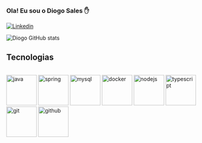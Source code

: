 
### Ola! Eu sou o Diogo Sales ✋

[![Linkedin](https://img.shields.io/badge/LinkedIn-0077B5?style=for-the-badge&logo=linkedin&logoColor=white)](https://www.linkedin.com/in/diogosalesps)

![Diogo GitHub stats](https://github-readme-stats.vercel.app/api?username=DiogoSalesP&show_icons=true&theme=dracula)

## Tecnologias
<div style="display: inline_block"><br/>
  
  
  <img loading="lazy" alt="java" src="https://cdn.jsdelivr.net/gh/devicons/devicon/icons/java/java-original-wordmark.svg" width="80" height="80"/>
  <img loading="lazy" alt="spring" src="https://cdn.jsdelivr.net/gh/devicons/devicon/icons/spring/spring-original-wordmark.svg" width="80" height="80"/>
  <img loading="lazy" alt="mysql" src="https://cdn.jsdelivr.net/gh/devicons/devicon/icons/mysql/mysql-original-wordmark.svg" width="80" height="80"/>
  <img loading="lazy" alt="docker" src="https://cdn.jsdelivr.net/gh/devicons/devicon/icons/docker/docker-original-wordmark.svg" width="80" height="80"/>
  <img loading="lazy" alt="nodejs" src="https://cdn.jsdelivr.net/gh/devicons/devicon/icons/nodejs/nodejs-original-wordmark.svg" width="80" height="80"/>
  <img loading="lazy" alt="typescript" src="https://cdn.jsdelivr.net/gh/devicons/devicon/icons/typescript/typescript-original.svg" width="80" height="80"/>
  <img loading="lazy" alt="git" src="https://cdn.jsdelivr.net/gh/devicons/devicon/icons/git/git-plain-wordmark.svg" width="80" height="80"/>
  <img loading="lazy" alt="github" src="https://cdn.jsdelivr.net/gh/devicons/devicon/icons/github/github-original-wordmark.svg" width="80" height="80"/>
  <br/>
</div>
